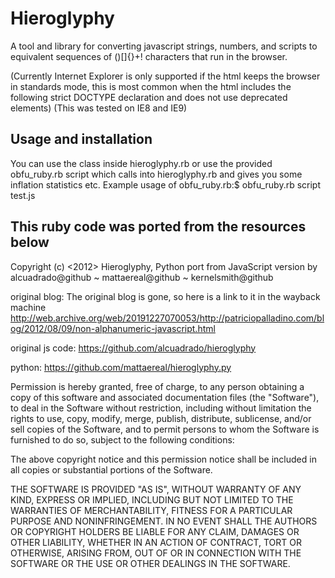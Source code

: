 # Hieroglyphy

A tool and library for converting javascript strings, numbers, and scripts to
equivalent sequences of ()[]{}+! characters that run in the browser.

(Currently Internet Explorer is only supported if the html keeps the browser in
standards mode, this is most common when the html includes the following strict DOCTYPE
declaration and does not use deprecated elements)
    <!DOCTYPE HTML PUBLIC "-//W3C//DTD HTML 4.01//EN" "http://www.w3.org/TR/html4/strict.dtd">
(This was tested on IE8 and IE9)

## Usage and installation

You can use the class inside hieroglyphy.rb or use the provided obfu_ruby.rb script
which calls into hieroglyphy.rb and gives you some inflation statistics etc.
Example usage of obfu_ruby.rb:$ obfu_ruby.rb script test.js

## This ruby code was ported from the resources below

Copyright (c) <2012> <Patricio Palladino>
Hieroglyphy, Python port from JavaScript version by <Patricio Palladino>
alcuadrado@github ~ mattaereal@github ~ kernelsmith@github

original blog: 
The original blog is gone, so here is a link to it in the wayback machine 
http://web.archive.org/web/20191227070053/http://patriciopalladino.com/blog/2012/08/09/non-alphanumeric-javascript.html

original js code:  https://github.com/alcuadrado/hieroglyphy

python:  https://github.com/mattaereal/hieroglyphy.py

Permission is hereby granted, free of charge, to any person obtaining a copy of
this software and associated documentation files (the "Software"), to deal in
the Software without restriction, including without limitation the rights to
use, copy, modify, merge, publish, distribute, sublicense, and/or sell copies of
the Software, and to permit persons to whom the Software is furnished to do so,
subject to the following conditions:

The above copyright notice and this permission notice shall be included in all
copies or substantial portions of the Software.

THE SOFTWARE IS PROVIDED "AS IS", WITHOUT WARRANTY OF ANY KIND, EXPRESS OR
IMPLIED, INCLUDING BUT NOT LIMITED TO THE WARRANTIES OF MERCHANTABILITY, FITNESS
FOR A PARTICULAR PURPOSE AND NONINFRINGEMENT. IN NO EVENT SHALL THE AUTHORS OR
COPYRIGHT HOLDERS BE LIABLE FOR ANY CLAIM, DAMAGES OR OTHER LIABILITY, WHETHER
IN AN ACTION OF CONTRACT, TORT OR OTHERWISE, ARISING FROM, OUT OF OR IN
CONNECTION WITH THE SOFTWARE OR THE USE OR OTHER DEALINGS IN THE SOFTWARE.
